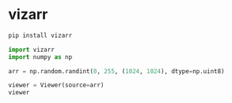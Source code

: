 # vizarr

```sh
pip install vizarr
```

```python
import vizarr
import numpy as np

arr = np.random.randint(0, 255, (1024, 1024), dtype=np.uint8)

viewer = Viewer(source=arr)
viewer
```

